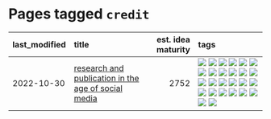 # Pages tagged `credit`

|last_modified|title|est. idea maturity|tags
|:---|:---|---:|:---|
|2022-10-30|[research and publication in the age of social media](../research-and-social.md)|2752|[![](https://img.shields.io/badge/tag-arxiv-99b5f2)](../tags/arxiv.md) [![](https://img.shields.io/badge/tag-citation-d46ff4)](../tags/citation.md) [![](https://img.shields.io/badge/tag-corrections-faa2fc)](../tags/corrections.md) [![](https://img.shields.io/badge/tag-credit-1ee399)](../tags/credit.md) [![](https://img.shields.io/badge/tag-curation-49fd1a)](../tags/curation.md) [![](https://img.shields.io/badge/tag-discoverability-6edb5)](../tags/discoverability.md) [![](https://img.shields.io/badge/tag-discussion-83cbca)](../tags/discussion.md) [![](https://img.shields.io/badge/tag-feed-f1c85)](../tags/feed.md) [![](https://img.shields.io/badge/tag-git-2229ca)](../tags/git.md) [![](https://img.shields.io/badge/tag-github-3b815)](../tags/github.md) [![](https://img.shields.io/badge/tag-historyofscience-3b18a)](../tags/historyofscience.md) [![](https://img.shields.io/badge/tag-mastodon-957448)](../tags/mastodon.md) [![](https://img.shields.io/badge/tag-openreview-936135)](../tags/openreview.md) [![](https://img.shields.io/badge/tag-paperswithcode-deeba9)](../tags/paperswithcode.md) [![](https://img.shields.io/badge/tag-platform-c456a9)](../tags/platform.md) [![](https://img.shields.io/badge/tag-publication-4db4d2)](../tags/publication.md) [![](https://img.shields.io/badge/tag-reproducibility-d7de4b)](../tags/reproducibility.md) [![](https://img.shields.io/badge/tag-research-e54ba1)](../tags/research.md) [![](https://img.shields.io/badge/tag-retractions-426a5f)](../tags/retractions.md) [![](https://img.shields.io/badge/tag-search-e3b2c7)](../tags/search.md) [![](https://img.shields.io/badge/tag-socialmedia-dafbc7)](../tags/socialmedia.md) [![](https://img.shields.io/badge/tag-stackoverflow-7064e0)](../tags/stackoverflow.md) [![](https://img.shields.io/badge/tag-subscription-6819c6)](../tags/subscription.md) [![](https://img.shields.io/badge/tag-transparency-11772b)](../tags/transparency.md) [![](https://img.shields.io/badge/tag-twitter-5fba1d)](../tags/twitter.md) [![](https://img.shields.io/badge/tag-validation-587798)](../tags/validation.md)|